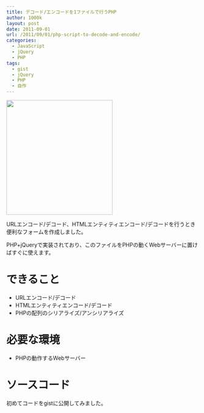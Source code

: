 ```yaml
---
title: デコード/エンコードを1ファイルで行うPHP
author: 1000k
layout: post
date: 2011-09-01
url: /2011/09/01/php-script-to-decode-and-encode/
categories:
  - JavaScript
  - jQuery
  - PHP
tags:
  - gist
  - jQuery
  - PHP
  - 自作
---
```

<a href="http://blog.1000k.net/wp-content/uploads/Encodes-Decodes-localhost-encodeco.png" onclick="_gaq.push(['_trackEvent', 'outbound-article', 'http://blog.1000k.net/wp-content/uploads/Encodes-Decodes-localhost-encodeco.png', '']);" ><img src="http://blog.1000k.net/wp-content/uploads/Encodes-Decodes-localhost-encodeco-278x300.png" alt="" title="エンコード/デコードフォーム" width="278" height="300" class="alignnone size-medium wp-image-805" /></a>

URLエンコード/デコード、HTMLエンティティエンコード/デコードを行うとき便利なフォームを作成しました。
  
PHP+jQueryで実装されており、このファイルをPHPの動くWebサーバーに置けばすぐに使えます。

# できること

  * URLエンコード/デコード
  * HTMLエンティティエンコード/デコード
  * PHPの配列のシリアライズ/アンシリアライズ

# 必要な環境

  * PHPの動作するWebサーバー

<!--more-->

# ソースコード



初めてコードをgistに公開してみました。